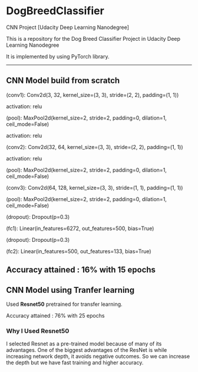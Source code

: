 # DogBreedClassifier
CNN Project [Udacity Deep Learning Nanodegree]

This is a repository for the Dog Breed Classifier Project in Udacity Deep Learning Nanodegree

It is implemented by using PyTorch library.

-------------------------------------------------------------------------------------------------------------------------------------------


## CNN Model build from scratch
(conv1): Conv2d(3, 32, kernel_size=(3, 3), stride=(2, 2), padding=(1, 1))

activation: relu

(pool): MaxPool2d(kernel_size=2, stride=2, padding=0, dilation=1, ceil_mode=False)

activation: relu

(conv2): Conv2d(32, 64, kernel_size=(3, 3), stride=(2, 2), padding=(1, 1))

activation: relu

(pool): MaxPool2d(kernel_size=2, stride=2, padding=0, dilation=1, ceil_mode=False)

(conv3): Conv2d(64, 128, kernel_size=(3, 3), stride=(1, 1), padding=(1, 1))

(pool): MaxPool2d(kernel_size=2, stride=2, padding=0, dilation=1, ceil_mode=False)

(dropout): Dropout(p=0.3)

(fc1): Linear(in_features=6272, out_features=500, bias=True)

(dropout): Dropout(p=0.3)

(fc2): Linear(in_features=500, out_features=133, bias=True)

Accuracy attained : 16% with 15 epochs
----------------------------------------------------------------------------------------------------------------------------------------

## CNN Model using Tranfer learning
Used **Resnet50** pretrained for transfer learning.

Accuracy attained : 76% with 25 epochs

### Why I Used Resnet50 

I selected Resnet as a pre-trained model because of many of its advantages. One of the biggest advantages of the ResNet is while
increasing network depth, it avoids negative outcomes. So we can increase the depth but we have fast training and higher accuracy.
